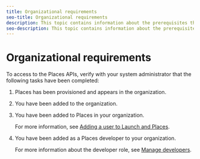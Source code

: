 ```yaml
---
title: Organizational requirements
seo-title: Organizational requirements
description: This topic contains information about the prerequisites that must be completed before you can access the REST APIs.
seo-description: This topic contains information about the prerequisites that must be completed before you can access the REST APIs.
---
```


# Organizational requirements

To access to the Places APIs, verify with your system administrator that the following tasks have been completed:

1. Places has been provisioned and appears in the organization. 
2. You have been added to the organization. 
3. You have been added to Places in your organization.

    For more information, see [Adding a user to Launch and Places](/help/adding-a-user-to-launch-places.md).

4. You have been added as a Places developer to your organization. 

    For more information about the developer role, see [Manage developers](https://helpx.adobe.com/enterprise/using/manage-developers.html).